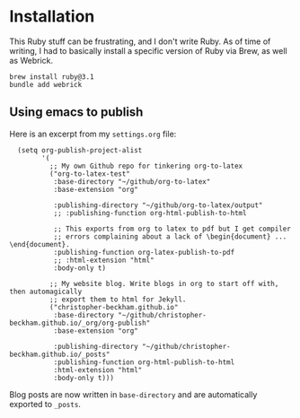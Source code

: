 # Installation

This Ruby stuff can be frustrating, and I don't write Ruby. As of time of writing, I had to basically install a specific version of Ruby via Brew, as well as Webrick.

```
brew install ruby@3.1
bundle add webrick
```

## Using emacs to publish

Here is an excerpt from my `settings.org` file:

```
  (setq org-publish-project-alist
        '(
          ;; My own Github repo for tinkering org-to-latex
          ("org-to-latex-test"
           :base-directory "~/github/org-to-latex"
           :base-extension "org"

           :publishing-directory "~/github/org-to-latex/output"
           ;; :publishing-function org-html-publish-to-html

           ;; This exports from org to latex to pdf but I get compiler
           ;; errors complaining about a lack of \begin{document} ... \end{document}.
           :publishing-function org-latex-publish-to-pdf
           ;; :html-extension "html"
           :body-only t)

          ;; My website blog. Write blogs in org to start off with, then automagically
          ;; export them to html for Jekyll.
          ("christopher-beckham.github.io"
           :base-directory "~/github/christopher-beckham.github.io/_org/org-publish"
           :base-extension "org"

           :publishing-directory "~/github/christopher-beckham.github.io/_posts"
           :publishing-function org-html-publish-to-html
           :html-extension "html"
           :body-only t)))
```

Blog posts are now written in `base-directory` and are automatically exported to `_posts`.
